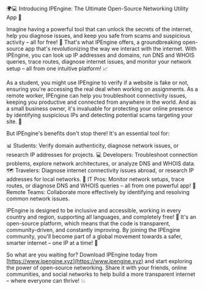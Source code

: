 🌍💻 Introducing IPEngine: The Ultimate Open-Source Networking Utility App 🚀

Imagine having a powerful tool that can unlock the secrets of the internet, help you diagnose issues, and keep you safe from scams and suspicious activity – all for free! 🤯 That's what IPEngine offers, a groundbreaking open-source app that's revolutionizing the way we interact with the internet. With IPEngine, you can look up IP addresses and domains, run DNS and WHOIS queries, trace routes, diagnose internet issues, and monitor your network setup – all from one intuitive platform! 📈

As a student, you might use IPEngine to verify if a website is fake or not, ensuring you're accessing the real deal when working on assignments. As a remote worker, IPEngine can help you troubleshoot connectivity issues, keeping you productive and connected from anywhere in the world. And as a small business owner, it's invaluable for protecting your online presence by identifying suspicious IPs and detecting potential scams targeting your site. 🚀

But IPEngine's benefits don't stop there! It's an essential tool for:

📊 Students: Verify domain authenticity, diagnose network issues, or research IP addresses for projects.
💻 Developers: Troubleshoot connection problems, explore network architectures, or analyze DNS and WHOIS data.
🗺️ Travelers: Diagnose internet connectivity issues abroad, or research IP addresses for local networks.
🔧 IT Pros: Monitor network setups, trace routes, or diagnose DNS and WHOIS queries – all from one powerful app!
👥 Remote Teams: Collaborate more effectively by identifying and resolving common network issues.

IPEngine is designed to be inclusive and accessible, working in every country and region, supporting all languages, and completely free! 🎉 It's an open-source platform, which means that the code is transparent, community-driven, and constantly improving. By joining the IPEngine community, you'll become part of a global movement towards a safer, smarter internet – one IP at a time! 🌟

So what are you waiting for? Download IPEngine today from [https://www.ipengine.xyz](https://www.ipengine.xyz) and start exploring the power of open-source networking. Share it with your friends, online communities, and social networks to help build a more transparent internet – where everyone can thrive! 💥